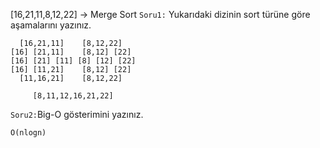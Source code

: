 [16,21,11,8,12,22] -> Merge Sort
`Soru1:` Yukarıdaki dizinin sort türüne göre aşamalarını yazınız.
```text
  [16,21,11]    [8,12,22]
[16] [21,11]    [8,12] [22]
[16] [21] [11] [8] [12] [22]
[16] [11,21]    [8,12] [22]
  [11,16,21]    [8,12,22]

     [8,11,12,16,21,22]
```
`Soru2:`Big-O gösterimini yazınız.
```text
O(nlogn)
```